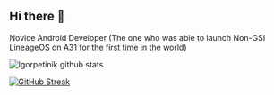 ## Hi there 👋
Novice Android Developer (The one who was able to launch Non-GSI LineageOS on A31 for the first time in the world)

![Igorpetinik github stats](https://github-readme-stats.vercel.app/api?username=Igorpetinik&show_icons=true&theme=radical)

[![GitHub Streak](https://streak-stats.demolab.com?user=onesmiledx&theme=radical)](https://git.io/streak-stats) 
